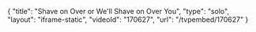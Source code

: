 {
    "title": "Shave on Over or We'll Shave on Over You",
    "type": "solo",
    "layout": "iframe-static",
    "videoId": "170627",
    "url": "\/tvpembed\/170627"
}